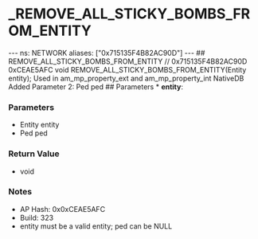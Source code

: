 # _REMOVE_ALL_STICKY_BOMBS_FROM_ENTITY

--- ns: NETWORK aliases: ["0x715135F4B82AC90D"] --- ## REMOVE_ALL_STICKY_BOMBS_FROM_ENTITY  // 0x715135F4B82AC90D 0xCEAE5AFC void REMOVE_ALL_STICKY_BOMBS_FROM_ENTITY(Entity entity);  Used in am_mp_property_ext and am_mp_property_int  NativeDB Added Parameter 2: Ped ped  ## Parameters * **entity**:

### Parameters
* Entity entity
* Ped ped

### Return Value
* void

### Notes
* AP Hash: 0x0xCEAE5AFC
* Build: 323
* entity must be a valid entity; ped can be NULL

